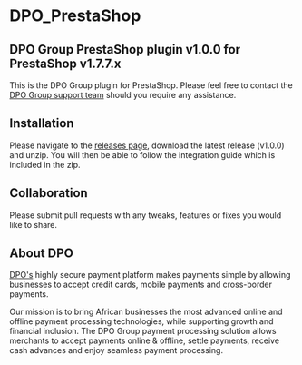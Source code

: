 # DPO_PrestaShop
## DPO Group PrestaShop plugin v1.0.0 for PrestaShop v1.7.7.x

This is the DPO Group plugin for PrestaShop. Please feel free to contact the [DPO Group support team](https://dpogroup.com/contact-us/) should you require any assistance.

## Installation
Please navigate to the [releases page](https://github.com/DPO-Group/DPO_PrestaShop/releases), download the latest release (v1.0.0) and unzip. You will then be able to follow the integration guide which is included in the zip.

## Collaboration

Please submit pull requests with any tweaks, features or fixes you would like to share.

## About DPO

[DPO's](https://www.dpogroup.com/africa/) highly secure payment platform makes payments simple by allowing businesses to accept credit cards, mobile payments and cross-border payments.

Our mission is to bring African businesses the most advanced online and offline payment processing technologies, while supporting growth and financial inclusion. The DPO Group payment processing solution allows merchants to accept payments online & offline, settle payments, receive cash advances and enjoy seamless payment processing.
